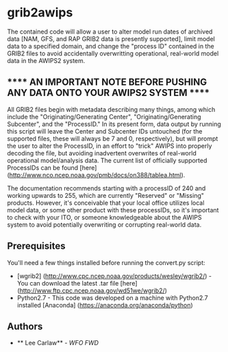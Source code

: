 # grib2awips

The contained code will allow a user to alter model run dates of archived data [NAM, GFS, and RAP GRIB2 data is presently supported], limit model data to a specified domain, and change the "process ID" contained in the GRIB2 files to avoid accidentally overwritting operational, real-world model data in the AWIPS2 system. 

## **** AN IMPORTANT NOTE BEFORE PUSHING ANY DATA ONTO YOUR AWIPS2 SYSTEM ****

All GRIB2 files begin with metadata describing many things, among which include the "Originating/Generating Center", "Originating/Generating Subcenter", and the "ProcessID." In its present form, data output by running this script will leave the Center and Subcenter IDs untouched (for the supported files, these will always be 7 and 0, respectively), but will prompt the user to alter the ProcessID, in an effort to "trick" AWIPS into properly decoding the file, but avoiding inadvertent overwrites of real-world operational model/analysis data. The current list of officially supported ProcessIDs can be found [here] (http://www.nco.ncep.noaa.gov/pmb/docs/on388/tablea.html). 

The documentation recommends starting with a processID of 240 and working upwards to 255, which are currently "Reserved" or "Missing" products. However, it's conceivable that your local office utilizes local model data, or some other product with these processIDs, so it's important to check with your ITO, or someone knowledgeable about the AWIPS system to avoid potentially overwriting or corrupting real-world data. 

## Prerequisites

You'll need a few things installed before running the convert.py script:
* [wgrib2] (http://www.cpc.ncep.noaa.gov/products/wesley/wgrib2/) - You can download the latest .tar file [here] (http://www.ftp.cpc.ncep.noaa.gov/wd51we/wgrib2/)
* Python2.7 - This code was developed on a machine with Python2.7 installed [Anaconda] (https://anaconda.org/anaconda/python)

## Authors
* ** Lee Carlaw** - *WFO FWD*
 
